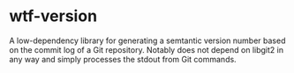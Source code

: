 # wtf-version

A low-dependency library for generating a semtantic version number based on the commit log of a Git repository. Notably does not depend on libgit2 in any way and simply processes the stdout from Git commands.